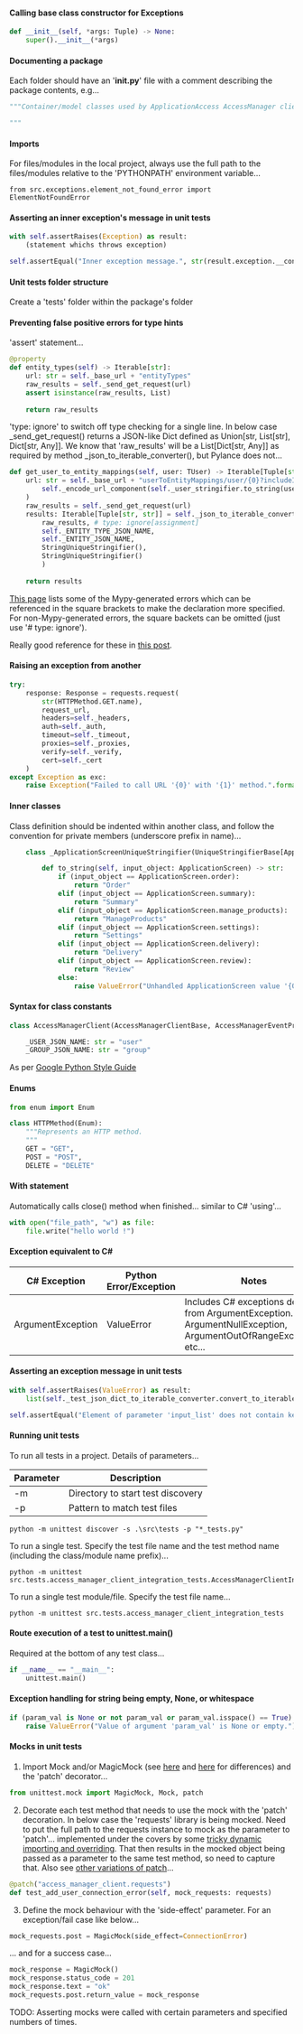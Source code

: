 #### Calling base class constructor for Exceptions

```python
def __init__(self, *args: Tuple) -> None:
    super().__init__(*args)
```

#### Documenting a package

Each folder should have an '__init.py__' file with a comment describing the package contents, e.g...

```python
"""Container/model classes used by ApplicationAccess AccessManager client classes.

"""
```

#### Imports

For files/modules in the local project, always use the full path to the files/modules relative to the 'PYTHONPATH' environment variable...

```
from src.exceptions.element_not_found_error import ElementNotFoundError
```

#### Asserting an inner exception's message in unit tests

```python
with self.assertRaises(Exception) as result:
    (statement whichs throws exception)

self.assertEqual("Inner exception message.", str(result.exception.__context__))
```

#### Unit tests folder structure

Create a 'tests' folder within the package's folder

#### Preventing false positive errors for type hints

'assert' statement...

```python
@property
def entity_types(self) -> Iterable[str]:
    url: str = self._base_url + "entityTypes"
    raw_results = self._send_get_request(url)
    assert isinstance(raw_results, List)
    
    return raw_results
```

'type: ignore' to switch off type checking for a single line.  In below case _send_get_request() returns a JSON-like Dict defined as Union[str, List[str], Dict[str, Any]].  We know that 'raw_results' will be a List[Dict[str, Any]] as required by method _json_to_iterable_converter(), but Pylance does not...

```python
def get_user_to_entity_mappings(self, user: TUser) -> Iterable[Tuple[str, str]]:
    url: str = self._base_url + "userToEntityMappings/user/{0}?includeIndirectMappings=false".format(
        self._encode_url_component(self._user_stringifier.to_string(user))
    )
    raw_results = self._send_get_request(url)
    results: Iterable[Tuple[str, str]] = self._json_to_iterable_converter.convert_to_iterable_of_tuples(
        raw_results, # type: ignore[assignment]
        self._ENTITY_TYPE_JSON_NAME, 
        self._ENTITY_JSON_NAME, 
        StringUniqueStringifier(), 
        StringUniqueStringifier()
        )
    
    return results
```

[This page](https://mypy.readthedocs.io/en/stable/error_code_list.html) lists some of the Mypy-generated errors which can be referenced in the square brackets to make the declaration more specified.  For non-Mypy-generated errors, the square backets can be omitted (just use '# type: ignore').

Really good reference for these in [this post](https://stackoverflow.com/questions/68446642/how-do-i-get-pylance-to-ignore-the-possibility-of-none).

#### Raising an exception from another

```python
try:
    response: Response = requests.request(
        str(HTTPMethod.GET.name), 
        request_url, 
        headers=self._headers, 
        auth=self._auth, 
        timeout=self._timeout, 
        proxies=self._proxies, 
        verify=self._verify, 
        cert=self._cert
    )
except Exception as exc:
    raise Exception("Failed to call URL '{0}' with '{1}' method.".format(request_url, str(HTTPMethod.GET.name))) from exc
```

#### Inner classes

Class definition should be indented within another class, and follow the convention for private members (underscore prefix in name)...

```python
    class _ApplicationScreenUniqueStringifier(UniqueStringifierBase[ApplicationScreen]):

        def to_string(self, input_object: ApplicationScreen) -> str:
            if (input_object == ApplicationScreen.order):
                return "Order"
            elif (input_object == ApplicationScreen.summary):
                return "Summary"
            elif (input_object == ApplicationScreen.manage_products):
                return "ManageProducts"
            elif (input_object == ApplicationScreen.settings):
                return "Settings"
            elif (input_object == ApplicationScreen.delivery):
                return "Delivery"
            elif (input_object == ApplicationScreen.review):
                return "Review"
            else:
                raise ValueError("Unhandled ApplicationScreen value '{0}'.".format(input_object))
```

#### Syntax for class constants

```python
class AccessManagerClient(AccessManagerClientBase, AccessManagerEventProcessor, AccessManagerQueryProcessor, Generic[TUser, TGroup, TComponent, TAccess]):

    _USER_JSON_NAME: str = "user"
    _GROUP_JSON_NAME: str = "group"
```

As per [Google Python Style Guide](https://google.github.io/styleguide/pyguide.html#3164-guidelines-derived-from-guidos-recommendations)

#### Enums

```python
from enum import Enum

class HTTPMethod(Enum):
    """Represents an HTTP method.
    """
    GET = "GET", 
    POST = "POST", 
    DELETE = "DELETE"
```

#### With statement

Automatically calls close() method when finished... similar to C# 'using'...

```python
with open("file_path", "w") as file:
    file.write("hello world !")
```

#### Exception equivalent to C#

| C# Exception | Python Error/Exception | Notes |
| ------------ | ---------------------- | ----- |
| ArgumentException | ValueError | Includes C# exceptions derived from ArgumentException... ArgumentNullException, ArgumentOutOfRangeException, etc... |

#### Asserting an exception message in unit tests

```python
with self.assertRaises(ValueError) as result:
    list(self._test_json_dict_to_iterable_converter.convert_to_iterable(test_input_list, StringUniqueStringifier(), "AccessLevel")) # type: ignore

self.assertEqual("Element of parameter 'input_list' does not contain key 'AccessLevel'.", str(result.exception))
```

#### Running unit tests

To run all tests in a project.  Details of parameters...

| Parameter | Description |
| --------- | ----------- |
| -m | Directory to start test discovery |
| -p | Pattern to match test files |

```
python -m unittest discover -s .\src\tests -p "*_tests.py"
```

To run a single test.  Specify the test file name and the test method name (including the class/module name prefix)...

```
python -m unittest src.tests.access_manager_client_integration_tests.AccessManagerClientIntegrationTests.test_connection_exceptions
```

To run a single test module/file.  Specify the test file name...

```
python -m unittest src.tests.access_manager_client_integration_tests
```

#### Route execution of a test to unittest.main()

Required at the bottom of any test class...

```python
if __name__ == "__main__":
    unittest.main()
```

#### Exception handling for string being empty, None, or whitespace

```python
if (param_val is None or not param_val or param_val.isspace() == True):
    raise ValueError("Value of argument 'param_val' is None or empty.")
```

#### Mocks in unit tests

1. Import Mock and/or MagicMock (see [here](https://docs.python.org/3/library/unittest.mock.html#the-mock-class) and [here](https://docs.python.org/3/library/unittest.mock.html#magicmock-and-magic-method-support) for differences) and the 'patch' decorator...


```python
from unittest.mock import MagicMock, Mock, patch
```

2. Decorate each test method that needs to use the mock with the 'patch' decoration.  In below case the 'requests' library is being mocked.  Need to put the full path to the requests instance to mock as the parameter to 'patch'... implemented under the covers by some [tricky dynamic importing and overriding](https://docs.python.org/3/library/unittest.mock.html#patch).  That then results in the mocked object being passed as a parameter to the same test method, so need to capture that.  Also see [other variations of patch](https://docs.python.org/3/library/unittest.mock.html#the-patchers)...

```python
@patch("access_manager_client.requests")
def test_add_user_connection_error(self, mock_requests: requests)
```

3. Define the mock behaviour with the 'side-effect' parameter.  For an exception/fail case like below...

```python
mock_requests.post = MagicMock(side_effect=ConnectionError)
```

... and for a success case...

```python
mock_response = MagicMock()
mock_response.status_code = 201
mock_response.text = "ok"
mock_requests.post.return_value = mock_response
```

TODO: Asserting mocks were called with certain parameters and specified numbers of times.

